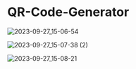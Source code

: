 # QR-Code-Generator
![2023-09-27_15-06-54](https://github.com/canankorkut/30DaysOfJavaScript/assets/99427828/e6a7e289-d759-4083-a007-4937039bd9d4)  

![2023-09-27_15-07-38 (2)](https://github.com/canankorkut/30DaysOfJavaScript/assets/99427828/491c2383-15b7-419f-b9f0-1f36373aceb6)  

![2023-09-27_15-08-21](https://github.com/canankorkut/30DaysOfJavaScript/assets/99427828/30e02700-7c24-4a4b-9ede-c5c23befddad)
